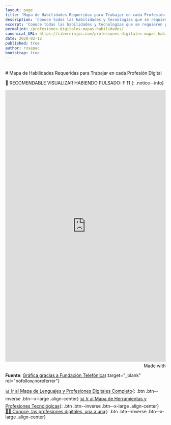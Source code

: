 ```yaml
---
layout: page
title: 'Mapa de Habilidades Requeridas para Trabajar en cada Profesión Digital'
description: 'Conoce todas las habilidades y tecnologías que se requieren para todos los puestos de trabajo dentro del mundo de la tecnología'
excerpt: 'Conoce todas las habilidades y tecnologías que se requieren para todos los puestos de trabajo dentro del mundo de la tecnología'
permalink: /profesiones-digitales-mapas-habilidades/
canonical_URL: https://ciberninjas.com/profesiones-digitales-mapas-habilidades/
date: 2020-02-12
published: true
author: rosepac
bootstrap: true
---
```


<br />
# Mapa de Habilidades Requeridas para Trabajar en cada Profesión Digital

🔎 RECOMENDABLE VISUALIZAR HABIENDO PULSADO: F 11
{: .notice--info}

<iframe src='https://public.flourish.studio/visualisation/956436/embed' frameborder='0' scrolling='no' style='width:100%;height:850px;'></iframe><div style='width:100%!;margin-top:4px!important;text-align:right!important;'><a class='flourish-credit' href='https://public.flourish.studio/visualisation/956436/?utm_source=embed&utm_campaign=visualisation/956436' target='_top' style='text-decoration:none!important'><img alt='Made with Flourish' src='https://public.flourish.studio/resources/made_with_flourish.svg' style='width:105px!important;height:16px!important;border:none!important;margin:0!important;'> </a></div>

**Fuente**: [Gráfica gracias a Fundación Telefónica](https://twitter.com/EspacioFTef){:target="_blank" rel="nofollow,noreferrer"}

[📊 Ir al Mapa de Lenguajes y Profesiones Digitales Completo](/profesiones-digitales-mapa-completo/){: .btn .btn--inverse .btn--x-large .align-center}
[📊 Ir al Mapa de Herramientas y Profesiones Tecnológicas](/profesiones-digitales-mapa-herramientas-profesiones/){: .btn .btn--inverse .btn--x-large .align-center}
[👨‍💻 Conoce, las profesiones digitales, una a una](/profesiones-digitales/){: .btn .btn--inverse .btn--x-large .align-center}
